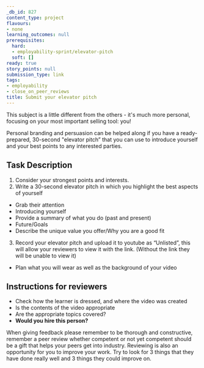 ```yaml
---
_db_id: 827
content_type: project
flavours:
- none
learning_outcomes: null
prerequisites:
  hard:
  - employability-sprint/elevator-pitch
  soft: []
ready: true
story_points: null
submission_type: link
tags:
- employability
- close_on_peer_reviews
title: Submit your elevator pitch
---
```


This subject is a little different from the others - it's much more personal, focusing on your most important selling tool: you! 

Personal branding and persuasion can be helped along if you have a ready-prepared, 30-second "elevator pitch” that you can use to introduce yourself and your best points to any interested parties. 

## Task Description
1. Consider your strongest points and interests.
2. Write a 30-second elevator pitch in which you highlight the best aspects of yourself
- Grab their attention
- Introducing yourself
- Provide a summary of what you do (past and present)
- Future/Goals
- Describe the unique value you offer/Why you are a good fit
3. Record your elevator pitch and upload it to youtube as “Unlisted”, this will allow your reviewers to view it with the link. (Without the link they will be unable to view it)
- Plan what you will wear as well as the background of your video

## Instructions for reviewers
- Check how the learner is dressed, and where the video was created
- Is the contents of the video appropriate
- Are the appropriate topics covered?
- **Would you hire this person?**

When giving feedback please remember to be thorough and constructive, remember a peer review whether competent or not yet competent should be a gift that helps your peers get into industry. Reviewing is also an opportunity for you to improve your work. Try to look for 3 things that they have done really well and 3 things they could improve on.
